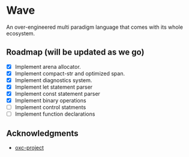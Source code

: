 # Wave
An over-engineered multi paradigm language that comes with its whole ecosystem.

<!-- ROADMAP -->
## Roadmap (will be updated as we go)
- [x] Implement arena allocator.
- [x] Implement compact-str and optimized span.
- [x] Implement diagnostics system.
- [x] Implement let statement parser
- [x] Implement const statement parser
- [x] Implement binary operations
- [ ] Implement control statments
- [ ] Implement function declarations

<!-- ACKNOWLEDGMENTS -->
## Acknowledgments

* [oxc-project](https://oxc-project.github.io/docs/learn/parser_in_rust/intro.html)

